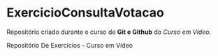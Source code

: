 # ExercicioConsultaVotacao

Repositório criado durante o curso de **Git e Github** do *Curso em Vídeo.*

 Repositório De Exercícios - Curso em Vídeo
